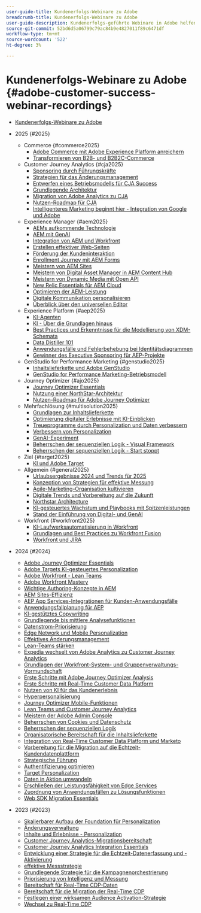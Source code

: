 ```yaml
---
user-guide-title: Kundenerfolgs-Webinare zu Adobe
breadcrumb-title: Kundenerfolgs-Webinare zu Adobe
user-guide-description: Kundenerfolgs-geführte Webinare in Adobe helfen Ihnen, Ihre Investition in Experience Cloud von Adobe zu optimieren. Wertvolle Erkenntnisse gewinnen, um den Wert zu maximieren und die Akzeptanz von Adobe-Lösungen zu steigern.
source-git-commit: 52bd6d5a06799c79ac84b9e4827011f89c6471df
workflow-type: tm+mt
source-wordcount: '522'
ht-degree: 3%

---
```



# Kundenerfolgs-Webinare zu Adobe {#adobe-customer-success-webinar-recordings}

+ [Kundenerfolgs-Webinare zu Adobe](overview.md)
+ 2025 {#2025}
   + Commerce {#commerce2025}
      + [Adobe Commerce mit Adobe Experience Platform anreichern](2025/enriching-adobe-commerce.md)
      + [Transformieren von B2B- und B2B2C-Commerce](2025/transforming-b2b-commerce.md)
   + Customer Journey Analytics {#cja2025}
      + [Sponsoring durch Führungskräfte](2025/cja-success.md)
      + [Strategien für das Änderungsmanagement](2025/cja-adoption.md)
      + [Entwerfen eines Betriebsmodells für CJA Success](2025/cja-operating-model.md)
      + [Grundlegende Architektur](2025/cja-vision.md)
      + [Migration von Adobe Analytics zu CJA](2025/analytics-to-cja-migration.md)
      + [Nutzen-Roadmap für CJA](2025/roadmap-to-value-cja.md)
      + [Intelligenteres Marketing beginnt hier - Integration von Google und Adobe](2025/smarter-marketing-starts-here-integrating-google-and-adobe.md)
   + Experience Manager {#aem2025}
      + [AEMs aufkommende Technologie](2025/personalized-experiences-aem.md)
      + [AEM mit GenAI](2025/aem-genai.md)
      + [Integration von AEM und Workfront](2025/aem-workfront-integration.md)
      + [Erstellen effektiver Web-Seiten](2025/build-effective-web-pages.md)
      + [Förderung der Kundeninteraktion](2025/driving-customer-engagement.md)
      + [Enrollment Journey mit AEM Forms](2025/payer-enrollment-journey.md)
      + [Meistern von AEM Sites](2025/mastering-aem-sites.md)
      + [Meistern von Digital Asset Manager in AEM Content Hub](2025/mastering-dam-aem-content-hub.md)
      + [Meistern von Dynamic Media mit Open API](2025/dynamic-media-open-ai.md)
      + [New Relic Essentials für AEM Cloud](2025/new-relic-essentials-aem-cloud.md)
      + [Optimieren der AEM-Leistung](2025/optimize-aem-performance.md)
      + [Digitale Kommunikation personalisieren](2025/personalize-digital-communications.md)
      + [Überblick über den universellen Editor](2025/modern-aem-authoring.md)
   + Experience Platform {#aep2025}
      + [KI-Agenten](2025/ai-agents.md)
      + [KI - Über die Grundlagen hinaus](2025/ai-beyond-basics.md)
      + [Best Practices und Erkenntnisse für die Modellierung von XDM-Schemata](2025/model-xdm-schemas.md)
      + [Data Distiller 101](2025/data-distiller-101.md)
      + [Anwendungsfälle und Fehlerbehebung bei Identitätsdiagrammen](2025/identity-graph.md)
      + [Gewinner des Executive Sponsoring für AEP-Projekte](2025/exec-sponsorship-aep-projects.md)
   + GenStudio for Performance Marketing {#genstudio2025}
      + [Inhaltslieferkette und Adobe GenStudio](2025/csc-gen-studio.md)
      + [GenStudio for Performance Marketing-Betriebsmodell](2025/genstudio-for-performance-marketing-operating-model.md)
   + Journey Optimizer {#ajo2025}
      + [Journey Optimizer Essentials](2025/journey-optimizer-essentials.md)
      + [Nutzung einer NorthStar-Architektur](2025/northstar-architecture-enable-adobe-journey-optimzier.md)
      + [Nutzen-Roadmap für Adobe Journey Optimizer](2025/ajo-roadmap-to-value.md)
   + Mehrfachlösung {#multisolution2025}
      + [Grundlagen zur Inhaltslieferkette](2025/content-supply-chain-basics.md)
      + [Optimierung digitaler Erlebnisse mit KI-Einblicken](2025/accelerating-digital-experience-optimization.md)
      + [Treueprogramme durch Personalization und Daten verbessern](2025/enhance-loyalty-programs.md)
      + [Verbessern von Personalization](2025/enhancing-personalization.md)
      + [GenAI-Experiment](2025/gen-ai-experimentation.md)
      + [Beherrschen der sequenziellen Logik - Visual Framework](2025/mastering-sequential-logic.md)
      + [Beherrschen der sequenziellen Logik - Start stoppt](2025/sequential-logic-start-stop.md)
   + Ziel {#target2025}
      + [KI und Adobe Target](2025/ai-adobe-target.md)
   + Allgemein {#general2025}
      + [Urlaubsergebnisse 2024 und Trends für 2025](2025/adobe-digital-insights.md)
      + [Konzeption von Strategien für effektive Messung](2025/impactful-insights.md)
      + [Agile-Marketing-Organisation kultivieren](2025/agile-marketing-organization.md)
      + [Digitale Trends und Vorbereitung auf die Zukunft](2025/digital-trends-preparing-future.md)
      + [Northstar Architecture](2025/northstar-architecture.md)
      + [KI-gesteuertes Wachstum und Playbooks mit Spitzenleistungen](2025/ai-driven-growth.md)
      + [Stand der Einführung von Digital- und GenAI](2025/state-of-digital-and-genai-adoption-webinar.md)
   + Workfront {#workfront2025}
      + [KI-Laufwerksautomatisierung in Workfront](2025/unlock-efficiency-ai-drive-automation-workfront.md)
      + [Grundlagen und Best Practices zu Workfront Fusion](2025/adobe-workfront-fusion-best-practices.md)
      + [Workfront und JIRA](2025/workfront-and-jira.md)

+ 2024 {#2024}
   + [Adobe Journey Optimizer Essentials](2024/ajo-essentials.md)
   + [Adobe Targets KI-gesteuertes Personalization](2024/ai-personalization.md)
   + [Adobe Workfront - Lean Teams](2024/workfront-lean-teams.md)
   + [Adobe Workfront Mastery](2024/workfront-mastery.md)
   + [Wichtige Authoring-Konzepte in AEM](2024/aem-authoring-concepts.md)
   + [AEM Sites-Effizienz](2024/aem-sites-efficiencies.md)
   + [AEP App Services-Integrationen für Kunden-Anwendungsfälle](2024/aep-apps-services-integrations.md)
   + [Anwendungsfallplanung für AEP](2024/aep-use-case-planning.md)
   + [KI-gestütztes Copywriting](2024/ai-copywriting.md)
   + [Grundlegende bis mittlere Analysefunktionen](2024/basic-to-intermediate-analysis-capabilities.md)
   + [Datenstrom-Priorisierung](2024/data-stream-prioritization.md)
   + [Edge Network und Mobile Personalization](2024/edge-network-mobile-personalization.md)
   + [Effektives Änderungsmanagement](2024/effective-change-management.md)
   + [Lean-Teams stärken](2024/empowering-lean-teams.md)
   + [Expedia wechselt von Adobe Analytics zu Customer Journey Analytics](2024/expedia-aa-to-cja.md)
   + [Grundlagen der Workfront-System- und Gruppenverwaltungs-Vormundschaft](2024/workfront-admin-guardianship.md)
   + [Erste Schritte mit Adobe Journey Optimizer Analysis](2024/getting-started-ajo-analysis.md)
   + [Erste Schritte mit Real-Time Customer Data Platform](2024/getting-started-rtcdp.md)
   + [Nutzen von KI für das Kundenerlebnis](2024/ai-customer-experience.md)
   + [Hyperpersonalisierung](2024/hyperpersonalization.md)
   + [Journey Optimizer Mobile-Funktionen](2024/journey-optimizer-mobile-capabilities.md)
   + [Lean Teams und Customer Journey Analytics](2024/lean-teams-cja.md)
   + [Meistern der Adobe Admin Console](2024/adobe-admin-console.md)
   + [Beherrschen von Cookies und Datenschutz](2024/mastering-cookies-data-privacy.md)
   + [Beherrschen der sequenziellen Logik](2024/sequential-logic.md)
   + [Organisatorische Bereitschaft für die Inhaltslieferkette](2024/organizational-readiness-content-supply-chain.md)
   + [Integration von Real-Time Customer Data Platform und Marketo](2024/aep-marketo-integration.md)
   + [Vorbereitung für die Migration auf die Echtzeit-Kundendatenplattform](2024/rtcdp-migration-readiness.md)
   + [Strategische Führung](2024/strategic-leadership.md)
   + [Authentifizierung optimieren](2024/streamline-authentication.md)
   + [Target Personalization](2024/target-personalization.md)
   + [Daten in Aktion umwandeln](2024/turning-data-into-action.md)
   + [Erschließen der Leistungsfähigkeit von Edge Services](2024/edge-delivery-services.md)
   + [Zuordnung von Anwendungsfällen zu Lösungsfunktionen](2024/use-case-mapping.md)
   + [Web SDK Migration Essentials](2024/web-sdk-migration.md)

+ 2023 {#2023}
   + [Skalierbarer Aufbau der Foundation für Personalization](2023/personalization-at-scale.md)
   + [Änderungsverwaltung](2023/change-management.md)
   + [Inhalte und Erlebnisse - Personalization](2023/content-experiences-personalization.md)
   + [Customer Journey Analytics-Migrationsbereitschaft](2023/cja-migration-readiness.md)
   + [Customer Journey Analytics Integration Essentials](2023/cja-integration-essentials.md)
   + [Entwicklung einer Strategie für die Echtzeit-Datenerfassung und -Aktivierung](2023/data-collection-activation-strategy.md)
   + [effektive Messstrategie](2023/measurement-strategy.md)
   + [Grundlegende Strategie für die Kampagnenorchestrierung](2023/foundational-strategy-campaign.md)
   + [Priorisierung von Intelligenz und Messung](2023/intelligence-and-measurement.md)
   + [Bereitschaft für Real-Time CDP-Daten](2023/rtcdp-migration-data-readiness.md)
   + [Bereitschaft für die Migration der Real-Time CDP](2023/rtcdp-migration-readiness.md)
   + [Festlegen einer wirksamen Audience Activation-Strategie](2023/audience-activation.md)
   + [Wechsel zu Real-Time CDP](2023/aam-to-rtcdp.md)
